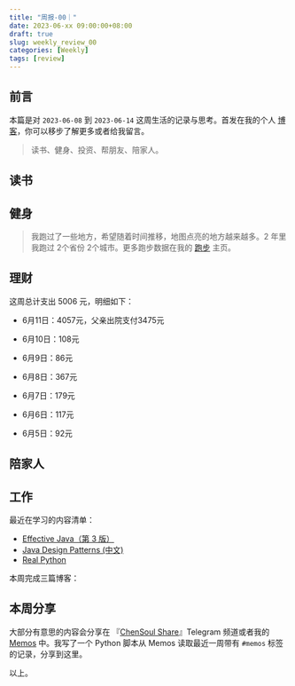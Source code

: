 ```yaml
---
title: "周报-00｜"
date: 2023-06-xx 09:00:00+08:00
draft: true
slug: weekly_review_00
categories: [Weekly]
tags: [review]
---
```


## 前言

本篇是对 `2023-06-08` 到 `2023-06-14` 这周生活的记录与思考。首发在我的个人 [博客](https://blog.chensoul.com/)，你可以移步了解更多或者给我留言。



> 读书、健身、投资、帮朋友、陪家人。



## 读书



## 健身

> 我跑过了一些地方，希望随着时间推移，地图点亮的地方越来越多。2 年里我跑过 2个省份 2个城市。更多跑步数据在我的 [跑步](https://run.chensoul.com/) 主页。





## 理财

这周总计支出 5006 元，明细如下：

- 6月11日：4057元，父亲出院支付3475元

- 6月10日：108元

- 6月9日：86元

- 6月8日：367元

- 6月7日：179元

- 6月6日：117元

- 6月5日：92元



## 陪家人



## 工作

最近在学习的内容清单：

- [Effective Java（第 3 版）](https://github.com/clxering/Effective-Java-3rd-edition-Chinese-English-bilingual/tree/dev)
- [Java Design Patterns (中文)](https://java-design-patterns.com/zh/)
- [Real Python](https://realpython.com/)

本周完成三篇博客：



## 本周分享

大部分有意思的内容会分享在 『[ChenSoul Share](https://t.me/chensoul_share)』Telegram 频道或者我的 [Memos](https://memos.chensoul.com/) 中。我写了一个 Python 脚本从 Memos 读取最近一周带有 `#memos` 标签的记录，分享到这里。



以上。
